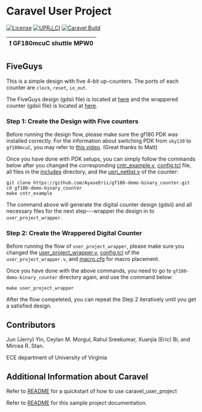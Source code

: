 # Caravel User Project

[![License](https://img.shields.io/badge/License-Apache%202.0-blue.svg)](https://opensource.org/licenses/Apache-2.0) [![UPRJ_CI](https://github.com/efabless/caravel_project_example/actions/workflows/user_project_ci.yml/badge.svg)](https://github.com/efabless/caravel_project_example/actions/workflows/user_project_ci.yml) [![Caravel Build](https://github.com/efabless/caravel_project_example/actions/workflows/caravel_build.yml/badge.svg)](https://github.com/efabless/caravel_project_example/actions/workflows/caravel_build.yml)

| :exclamation: GF180mcuC shuttle MPW0            |
|-----------------------------------------|

## FiveGuys

This is a simple design with five 4-bit up-counters. The ports of each counter are `clock`, `reset`, `io_out`.

The FiveGuys design (gdsii file) is located at [here](https://github.com/AyaseErii/gf180-FiveGuys/tree/main/openlane/cntr_example/runs/cntr_example/results/final/gds) and the wrappered counter (gdsii file) is located at [here](https://github.com/AyaseErii/gf180-FiveGuys/tree/main/openlane/user_project_wrapper/runs/user_project_wrapper/results/final/gds).

### Step 1: Create the Design with Five counters
Before running the design flow, please make sure the gf180 PDK was installed correctly. For the information about switching PDK from `sky130` to `gf180mcuC`, you may refer to [this video](https://www.youtube.com/watch?v=4-kISttsPbY). (Great thanks to Matt)

Once you have done with PDK setups, you can simply follow the commands below after you changed the corresponding [cntr_example.v](https://github.com/AyaseErii/gf180-FiveGuys/blob/main/verilog/rtl/cntr_example.v), [config.tcl](https://github.com/AyaseErii/gf180-FiveGuys/blob/main/openlane/cntr_example/config.tcl) file, all files in the [includes](https://github.com/AyaseErii/gf180-FiveGuys/tree/main/verilog/includes) directory, and the [uprj_netlist.v](https://github.com/AyaseErii/gf180-FiveGuys/blob/main/verilog/rtl/uprj_netlists.v) of the counter:
```
git clone https://github.com/AyaseErii/gf180-demo-binary_counter.git
cd gf180-demo-binary_counter
make cntr_example
```

The command above will generate the digital counter design (gdsii) and all necessary files for the next step---wrapper the design in to `user_project_wrapper`.

### Step 2: Create the Wrappered Digital Counter

Before running the flow of `user_project_wrapper`, please make sure you changed the [user_project_wrapper.v](https://github.com/AyaseErii/gf180-demo-sequential_counter/blob/main/verilog/rtl/user_project_wrapper.v), [config.tcl](https://github.com/AyaseErii/gf180-demo-sequential_counter/blob/main/openlane/user_project_wrapper/config.tcl) of the `user_project_wrapper.v`, and [macro.cfg](https://github.com/AyaseErii/gf180-demo-sequential_counter/blob/main/openlane/user_project_wrapper/macro.cfg) for macro placement.

Once you have done with the above commands, you need to go to `gf180-demo-binary_counter` directory again, and use the command below:
```
make user_project_wrapper
```

After the flow compeleted, you can repeat the Step 2 iteratively until you get a satisfied design.

## Contributors
Jun (Jerry) Yin, Ceylan M. Morgul, Rahul Sreekumar, Xuanjia (Eric) Bi, and Mircea R. Stan.

ECE department of University of Virginia


## Additional Information about Caravel

Refer to [README](docs/source/index.rst#section-quickstart) for a quickstart of how to use caravel_user_project

Refer to [README](docs/source/index.rst) for this sample project documentation. 
